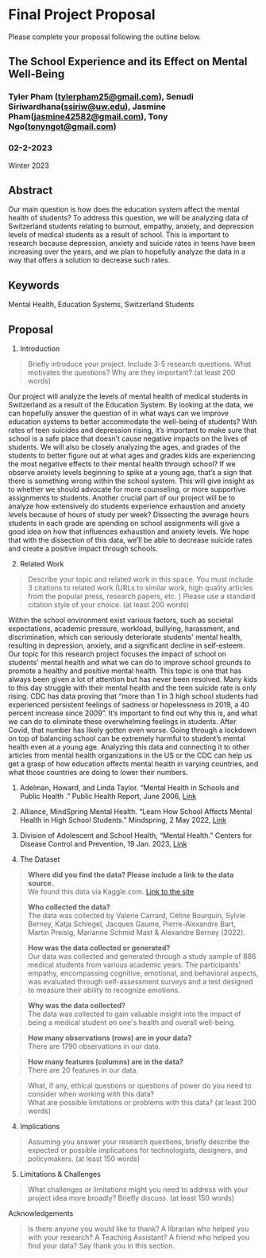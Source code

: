 # Final Project Proposal

Please complete your proposal following the outline below.

## The School Experience and its Effect on Mental Well-Being


### Tyler Pham (tylerpham25@gmail.com), Senudi Siriwardhana(ssiriw@uw.edu), Jasmine Pham(jasmine42582@gmail.com), Tony Ngo(tonyngot@gmail.com)

### 02-2-2023

Winter 2023
## Abstract

Our main question is how does the education system affect the mental health of students? To address this question, we will be analyzing data of Switzerland students relating to burnout, empathy, anxiety, and depression levels of medical students as a result of school. This is important to research because depression, anxiety and suicide rates in teens have been increasing over the years, and we plan to hopefully analyze the data in a way that offers a solution to decrease such rates. 

## Keywords

Mental Health, Education Systems, Switzerland Students 

## Proposal

1. Introduction  

> Briefly introduce your project.  Include 3-5 research questions. What motivates the questions? Why are they important? (at least 200 words)

Our project will analyze the levels of mental health of medical students in Switzerland as a result of the Education System. By looking at the data, we can hopefully answer the question of in what ways can we improve education systems to better accommodate the well-being of students? With rates of teen suicides and depression rising, it’s important to make sure that school is a safe place that doesn’t cause negative impacts on the lives of students. We will also be closely analyzing the ages, and grades of the students to better figure out at what ages and grades kids are experiencing the most negative effects to their mental health through school? If we observe anxiety levels beginning to spike at a young age, that’s a sign that there is something wrong within the school system. This will give insight as to whether we should advocate for more counseling, or more supportive assignments to students. Another crucial part of our project will be to analyze how extensively do students experience exhaustion and anxiety levels because of hours of study per week? Dissecting the average hours students in each grade are spending on school assignments will give a good idea on how that influences exhaustion and anxiety levels. We hope that with the dissection of this data, we’ll be able to decrease suicide rates and create a positive impact through schools. 


2. Related Work  

> Describe your topic and related work in this space. You must include 3 citations to related work (URLs to similar work, high quality articles from the popular press, research papers, etc. ) Please use a standard citation style of your choice. (at least 200 words)

Within the school environment exist various factors, such as societal expectations, academic pressure, workload, bullying, harassment, and discrimination, which can seriously deteriorate students' mental health, resulting in depression, anxiety, and a significant decline in self-esteem. Our topic for this research project focuses the impact of school on students' mental health and what we can do to improve school grounds to promote a healthy and positive mental health. This topic is one that has always been given a lot of attention but has never been resolved. Many kids to this day struggle with their mental health and the teen suicide rate is only rising. CDC has data proving that “more than 1 in 3 high school students had experienced persistent feelings of sadness or hopelessness in 2019, a 40 percent increase since 2009”. It’s important to find out why this is, and what we can do to eliminate these overwhelming feelings in students. After Covid, that number has likely gotten even worse. Going through a lockdown on top of balancing school can be extremely harmful to student’s mental health even at a young age. Analyzing this data and connecting it to other articles from mental health organizations in the US or the CDC can help us get a grasp of how education affects mental health in varying countries, and what those countries are doing to lower their numbers. 

1. Adelman, Howard, and Linda Taylor. “Mental Health in Schools and Public Health .” Public Health Report, June 2006, [Link](journals.sagepub.com/doi/pdf/10.1177/003335490612100312) 

2. Alliance, MindSpring Mental Health. “Learn How School Affects Mental Health in High School Students.” Mindspring, 2 May 2022, [Link](www.mindspringhealth.org/resources/news/how-school-affects-mental-health-in-high-school-students#:~:text=Unfortunately%2C%20school%20itself%20can%20sometimes,how%20school%20affects%20mental%20health)

3. Division of Adolescent and School Health, “Mental Health.” Centers for Disease Control and Prevention, 19 Jan. 2023, [Link](www.cdc.gov/healthyyouth/mental-health/index.htm) 


3. The Dataset

> **Where did you find the data? Please include a link to the data source.**      
> We found this data via Kaggle.com. 
> [Link to the site](https://www.kaggle.com/datasets/thedevastator/medical-student-mental-health?resource=download)
> 
> **Who collected the data?**          
> The data was collected by Valerie Carrard, Céline Bourquin, Sylvie Berney, Katja Schlegel, Jacques Gaume, Pierre-Alexandre Bart, Martin Preisig, Marianne Schmid Mast & Alexandre Berney (2022).
>  
> **How was the data collected or generated?**     
> Our data was collected and generated through a study sample of 886 medical students from various academic years. The participants' empathy, encompassing cognitive, emotional, and behavioral aspects, was evaluated through self-assessment surveys and a test designed to measure their ability to recognize emotions.
 
> **Why was the data collected?**                   
  The data was collected to gain valuable insight into the impact of being a medical student on one's health and overall well-being.
    
>**How many observations (rows) are in your data?**                 
  There are 1790 observations in our data. 
  
> **How many features (columns) are in the data?**             
  There are 20 features in our data.
  
> What, if any, ethical questions or questions of power do you need to consider when working with this data?  
> What are possible limitations or problems with this data?   (at least 200 words)

4. Implications

> Assuming you answer your research questions, briefly describe the expected or possible implications for technologists, designers, and policymakers. (at least 150 words)


5. Limitations & Challenges
>What challenges or limitations might you need to address with your project idea more broadly? Briefly discuss. (at least 150 words)

Acknowledgements
> Is there anyone you would like to thank? A librarian who helped you with your research? A Teaching Assistant? A friend who helped you find your data? Say thank you in this section.
